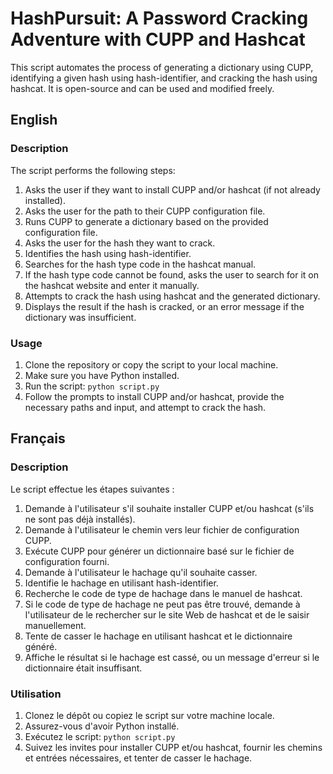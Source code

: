 # HashPursuit: A Password Cracking Adventure with CUPP and Hashcat

This script automates the process of generating a dictionary using CUPP, identifying a given hash using hash-identifier, and cracking the hash using hashcat. It is open-source and can be used and modified freely.

## English

### Description

The script performs the following steps:

1. Asks the user if they want to install CUPP and/or hashcat (if not already installed).
2. Asks the user for the path to their CUPP configuration file.
3. Runs CUPP to generate a dictionary based on the provided configuration file.
4. Asks the user for the hash they want to crack.
5. Identifies the hash using hash-identifier.
6. Searches for the hash type code in the hashcat manual.
7. If the hash type code cannot be found, asks the user to search for it on the hashcat website and enter it manually.
8. Attempts to crack the hash using hashcat and the generated dictionary.
9. Displays the result if the hash is cracked, or an error message if the dictionary was insufficient.

### Usage

1. Clone the repository or copy the script to your local machine.
2. Make sure you have Python installed.
3. Run the script: `python script.py`
4. Follow the prompts to install CUPP and/or hashcat, provide the necessary paths and input, and attempt to crack the hash.

## Français

### Description

Le script effectue les étapes suivantes :

1. Demande à l'utilisateur s'il souhaite installer CUPP et/ou hashcat (s'ils ne sont pas déjà installés).
2. Demande à l'utilisateur le chemin vers leur fichier de configuration CUPP.
3. Exécute CUPP pour générer un dictionnaire basé sur le fichier de configuration fourni.
4. Demande à l'utilisateur le hachage qu'il souhaite casser.
5. Identifie le hachage en utilisant hash-identifier.
6. Recherche le code de type de hachage dans le manuel de hashcat.
7. Si le code de type de hachage ne peut pas être trouvé, demande à l'utilisateur de le rechercher sur le site Web de hashcat et de le saisir manuellement.
8. Tente de casser le hachage en utilisant hashcat et le dictionnaire généré.
9. Affiche le résultat si le hachage est cassé, ou un message d'erreur si le dictionnaire était insuffisant.

### Utilisation

1. Clonez le dépôt ou copiez le script sur votre machine locale.
2. Assurez-vous d'avoir Python installé.
3. Exécutez le script: `python script.py`
4. Suivez les invites pour installer CUPP et/ou hashcat, fournir les chemins et entrées nécessaires, et tenter de casser le hachage.
